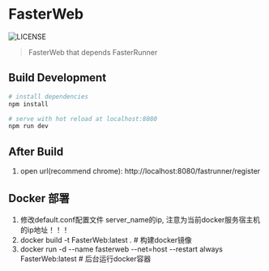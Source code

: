 # FasterWeb

![LICENSE](https://img.shields.io/github/license/yinquanwang/FasterRunner.svg)
> FasterWeb that depends FasterRunner

## Build Development

``` bash
# install dependencies
npm install

# serve with hot reload at localhost:8080
npm run dev

```

After Build
-----------

1. open url(recommend chrome): http://localhost:8080/fastrunner/register

## Docker 部署
1. 修改default.conf配置文件 server_name的ip, 注意为当前docker服务宿主机的ip地址！！！
2. docker build -t FasterWeb:latest .    # 构建docker镜像
3. docker run -d --name fasterweb --net=host --restart always FasterWeb:latest  # 后台运行docker容器
